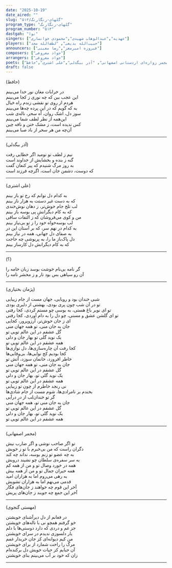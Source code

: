 ```yaml
---
date: "2025-10-19"
date_aired: ""
slug: "گلهای-رنگارنگ/۵۱۳"
program_type: "گلهای-رنگارنگ" 
program_number: "۵۱۳"
dastgah: "نوا"
singers: ["عهدیه","عبدالوهاب شهیدی","محمودی خوانساری"]
players: ["حبیب‌الله بدیعی", "لطف‌الله مجد"]
announcers: ["فیروزه امیرمعز","رضا معینی"]
composers: ["جواد معروفی"]
arrangers: ["جواد معروفی"]
poets: ["مهستی گنجوی", "پژمان بختیاری", "مجمر زواره‌ای اردستانی اصفهانی", "آذر بیگدلی","علی اشتری","حافظ"]
draft: false
---
```


(حافظ)

در خرابات مغان نور خدا می‌بینم  
این عجب بین که چه نوری ز کجا می‌بینم  
هردم از روی تو نقشی زندم راه خیال  
به که گویم که در این پرده چه‌ها می‌بینم  
سوز دل، اشک روان، آه سحر، ناله‌ی شب  
این‌همه از نظر لطف شما می‌بینم  
کس ندیده است، ز مشک ختن و نافه چین  
آن‌چه من هر سحر از باد صبا می‌بینم  

---

(آذر بیگدلی)

نیم ز لطف تو نومید اگر خطایی رفت  
گنه ز بنده و بخشایش از خداوند است  
به روز مرگ شنیدم که پیر کنعان گفت  
که دوست، دشمن جان است، اگرچه فرزند است  

---

(علی اشتری)

به کدام دل توانم که رخ تو باز بینم  
که به دست غیر دستت به هزار ناز بینم  
لب تلخ جام خوش‌تر، ز دهان نوش‌خندی  
که به کام دیگرانش پی بوسه باز بینم  
من و کوی می‌فروشان که ز التفات ساقی  
لب بوسه‌خواه خود را ز تو بی‌نیاز بینم  
به کدام در نهم سر، که بر آستان این در  
به صفای دل جهانی، همه در نیاز بینم  
دل پاک‌باز ما را، به پریوشی چه حاجت  
که به کام دیگرانش دل کارساز بینم  

---

(؟)

گر نامه بی‌نام خوشت بوسد زبان خامه را  
آن رو سیاهی بس بود تار و ز محشر نامه را  

---

(پژمان بختیاری)

شبی خندان بود و رویایی، جهان مست از جام زیبایی  
تو در آن شب چون پری بودی، بهشتی از دلبری بودی  
تو ای نوبر باغ هستی، به بوسی چو مستم کردی، کجا رفتی  
تو ای گلشن عشق و مستی، چو دل را به دام آوردی، کجا رفتی  
ای ز جان خوش‌تر، آرزوپرور، کجایی  
جان به جان منی، تو همه جهان منی  
گل عشقم در این عالم تویی تو  
یک نوید گلی تو بهار جان و دلی  
همه عشقم در این عالم تویی تو  
کجا رفت آن چاره‌سازی‌ها، دل نوازی‌ها  
کجا بودیم کج نوایی‌ها، بی‌وفایی‌ها  
خاطر افروزد، خانمان سوزد، آتش تو  
جان به جان منی، تو همه جهان منی  
گل عشقم در این عالم تویی تو  
یک نوید گلی تو، بهار جان و دلی  
همه عشقم در این عالم تویی تو  
نی رنجد خاطرم از چون تو زیبایی  
بخندم بر نامرادی‌ها، شوم مست از جام شادی‌ها  
گر تو خندان‌لب از در درآیی  
جان به جان منی تو، همه جهان منی  
گل عشقم در این عالم تویی تو  
یک نوید گلی تو، بهار جان و دلی  
همه عشقم در این عالم تویی تو  

---

(مجمر اصفهانی)

تو اگر صاحب نوشی و اگر ضارب نیش  
دگران راست که من بی‌خبرم با تو ز خویش  
به چه عضو تو زنم بوسه، نداند چه کند  
به سر سفره‌ی سلطان چو نشیند درویش  
همه در خورد وصال تو و من از همه کم  
همه حیران جمال تو و من از همه بیش  
به رهی می‌روم اما به هزاران امید  
قدمی می‌نهم اما به هزاران تشویش  
آخر این قوم چه خواهند ز جان‌های فگار  
آخر این جمع چه جویند ز جان‌های پریش  

---

(مهستی گنجوی)

در فغانم از دل دیرآشنای خویشتن  
خو گرفتم همچو نی با ناله‌های خویشتن  
جز غم و دردی که دارد دوستی‌ها با دلم  
یار دلسوزی ندیدم در سرای خویشتن  
من کیم دیوانه‌ای کز جان خریدار غمم  
مرگ را راحت شمارد از برای خویشتن  
آن حبابم کز حیات خویش دل برکنده‌ام  
زان که خود بر آب می‌بینم بنای خویشتن

---